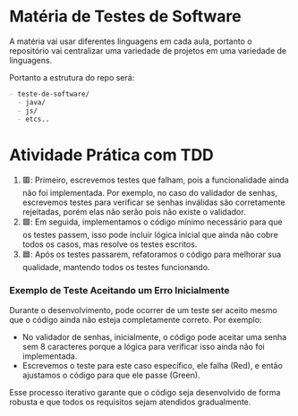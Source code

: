 # Matéria de Testes de Software

A matéria vai usar diferentes linguagens em cada aula, portanto o repositório vai centralizar uma variedade de projetos em uma variedade de linguagens.

Portanto a estrutura do repo será:

```markdown
- teste-de-software/
  - java/
  - js/
  - etcs..
```

# Atividade Prática com TDD

1. 🟥: Primeiro, escrevemos testes que falham, pois a funcionalidade ainda não foi implementada.
   Por exemplo, no caso do validador de senhas, escrevemos testes para verificar se senhas inválidas são corretamente rejeitadas, porém elas não serão pois não existe o validador.
2. 🟩: Em seguida, implementamos o código mínimo necessário para que os testes passem, isso pode incluir lógica inicial que ainda não cobre todos os casos, mas resolve os testes escritos.
3. 🟦: Após os testes passarem, refatoramos o código para melhorar sua qualidade, mantendo todos os testes funcionando.

### Exemplo de Teste Aceitando um Erro Inicialmente

Durante o desenvolvimento, pode ocorrer de um teste ser aceito mesmo que o código ainda não esteja completamente correto. Por exemplo:

- No validador de senhas, inicialmente, o código pode aceitar uma senha sem 8 caracteres porque a lógica para verificar isso ainda não foi implementada.
- Escrevemos o teste para este caso específico, ele falha (Red), e então ajustamos o código para que ele passe (Green).

Esse processo iterativo garante que o código seja desenvolvido de forma robusta e que todos os requisitos sejam atendidos gradualmente.
